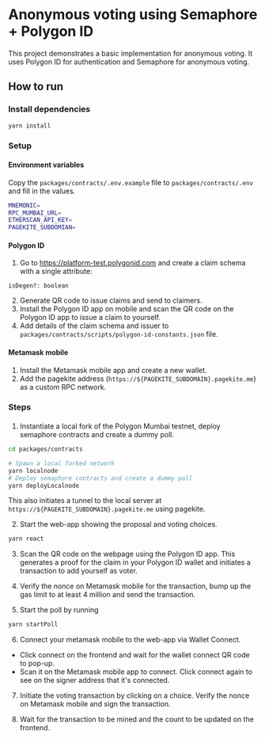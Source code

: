 # Anonymous voting using Semaphore + Polygon ID

This project demonstrates a basic implementation for anonymous voting. It uses Polygon ID for authentication and Semaphore for anonymous voting.

## How to run

### Install dependencies

```bash
yarn install
```

### Setup

#### Environment variables

Copy the `packages/contracts/.env.example` file to `packages/contracts/.env` and fill in the values.

```bash
MNEMONIC=
RPC_MUMBAI_URL=
ETHERSCAN_API_KEY=
PAGEKITE_SUBDOMIAN=
```

#### Polygon ID

1. Go to https://platform-test.polygonid.com and create a claim schema with a single attribute:
```
isDegen?: boolean
```
2. Generate QR code to issue claims and send to claimers.
3. Install the Polygon ID app on mobile and scan the QR code on the Polygon ID app to issue a claim to yourself.
4. Add details of the claim schema and issuer to `packages/contracts/scripts/polygon-id-constants.json` file.

#### Metamask mobile

1. Install the Metamask mobile app and create a new wallet.
2. Add the pagekite address (`https://${PAGEKITE_SUBDOMAIN}.pagekite.me`) as a custom RPC network.

### Steps

#### 

1. Instantiate a local fork of the Polygon Mumbai testnet, deploy semaphore contracts and create a dummy poll. 

```bash
cd packages/contracts

# Spawn a local forked network
yarn localnode
# Deploy semaphore contracts and create a dummy poll
yarn deployLocalnode
```
This also initiates a tunnel to the local server at `https://${PAGEKITE_SUBDOMAIN}.pagekite.me` using pagekite.

2. Start the web-app showing the proposal and voting choices.

```bash
yarn react
```

3. Scan the QR code on the webpage using the Polygon ID app. This generates a proof for the claim in your Polygon ID wallet and initiates a transaction to add yourself as voter.

4. Verify the nonce on Metamask mobile for the transaction, bump up the gas limit to at least 4 million and send the transaction.

5. Start the poll by running

```bash
yarn startPoll
```

6. Connect your metamask mobile to the web-app via Wallet Connect. 
  - Click connect on the frontend and wait for the wallet connect QR code to pop-up.
  - Scan it on the Metamask mobile app to connect. Click connect again to see on the signer address that it's connected.

7. Initiate the voting transaction by clicking on a choice. Verify the nonce on Metamask mobile and sign the transaction.

8. Wait for the transaction to be mined and the count to be updated on the frontend.